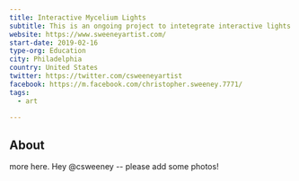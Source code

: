 ```yaml
---
title: Interactive Mycelium Lights
subtitle: This is an ongoing project to intetegrate interactive lights and boards with mycelium lights
website: https://www.sweeneyartist.com/
start-date: 2019-02-16
type-org: Education 
city: Philadelphia
country: United States
twitter: https://twitter.com/csweeneyartist
facebook: https://m.facebook.com/christopher.sweeney.7771/
tags: 
  - art

---
```


## About 
more here. Hey @csweeney -- please add some photos!
